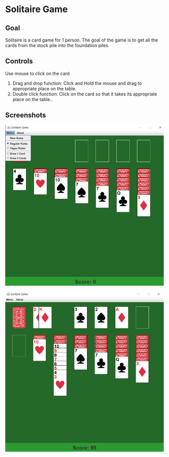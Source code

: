 # Solitaire Game

## Goal

Solitaire is a card game for 1 person.
The goal of the game is to get all the cards from the stock pile into the foundation piles.

## Controls

Use mouse to click on the card

1. Drag and drop function: Click and Hold the mouse and drag to appropriate place on the table.
2. Double click function: Click on the card so that it takes its appropriate place on the table..

## Screenshots

![Menu screen](https://raw.githubusercontent.com/DimonnPokemonn/Solitaire-Game/main/screenshots/menu.png)

![Play screen](https://raw.githubusercontent.com/DimonnPokemonn/Solitaire-Game/main/screenshots/game.png)
